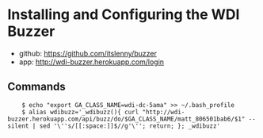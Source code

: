 # Installing and Configuring the WDI Buzzer

- github: https://github.com/itslenny/buzzer
- app: http://wdi-buzzer.herokuapp.com/login

## Commands

```
    $ echo "export GA_CLASS_NAME=wdi-dc-5ama" >> ~/.bash_profile
    $ alias wdibuzz='_wdibuzz(){ curl "http://wdi-buzzer.herokuapp.com/api/buzz/do/$GA_CLASS_NAME/matt_806501bab6/$1" --silent | sed '\''s/[[:space:]]$//g'\''; return; }; _wdibuzz'
```
